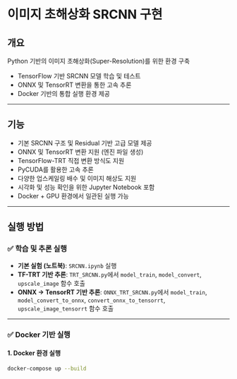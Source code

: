 # 이미지 초해상화 SRCNN 구현

## 개요  
Python 기반의 이미지 초해상화(Super-Resolution)를 위한 환경 구축
- TensorFlow 기반 SRCNN 모델 학습 및 테스트
- ONNX 및 TensorRT 변환을 통한 고속 추론
- Docker 기반의 통합 실행 환경 제공

---

## 기능  
- 기본 SRCNN 구조 및 Residual 기반 고급 모델 제공
- ONNX 및 TensorRT 변환 지원 (엔진 파일 생성)  
- TensorFlow-TRT 직접 변환 방식도 지원  
- PyCUDA를 활용한 고속 추론  
- 다양한 업스케일링 배수 및 이미지 해상도 지원  
- 시각화 및 성능 확인을 위한 Jupyter Notebook 포함  
- Docker + GPU 환경에서 일관된 실행 가능

---

## 실행 방법

### ✅ 학습 및 추론 실행  
- **기본 실험 (노트북)**: `SRCNN.ipynb` 실행  
- **TF-TRT 기반 추론**: `TRT_SRCNN.py`에서 `model_train`, `model_convert`, `upscale_image` 함수 호출  
- **ONNX → TensorRT 기반 추론**: `ONNX_TRT_SRCNN.py`에서 `model_train`, `model_convert_to_onnx`, `convert_onnx_to_tensorrt`, `upscale_image_tensorrt` 함수 호출

---

### ✅ Docker 기반 실행

#### 1. Docker 환경 실행
```bash
docker-compose up --build
